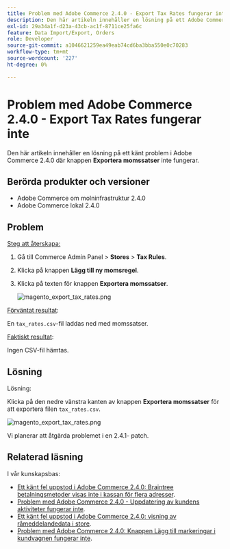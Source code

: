 ```yaml
---
title: Problem med Adobe Commerce 2.4.0 - Export Tax Rates fungerar inte
description: Den här artikeln innehåller en lösning på ett Adobe Commerce 2.4.0-problem där knappen **Export Tax Rates** inte fungerar.
exl-id: 29a34a1f-d23a-43cb-ac1f-8711ce25fa6c
feature: Data Import/Export, Orders
role: Developer
source-git-commit: a1046621259ea49eab74cd6ba3bba550e0c70283
workflow-type: tm+mt
source-wordcount: '227'
ht-degree: 0%

---
```


# Problem med Adobe Commerce 2.4.0 - Export Tax Rates fungerar inte

Den här artikeln innehåller en lösning på ett känt problem i Adobe Commerce 2.4.0 där knappen **Exportera momssatser** inte fungerar.

## Berörda produkter och versioner

* Adobe Commerce om molninfrastruktur 2.4.0
* Adobe Commerce lokal 2.4.0

## Problem

<u>Steg att återskapa:</u>

1. Gå till Commerce Admin Panel > **Stores** > **Tax Rules**.
1. Klicka på knappen **Lägg till ny momsregel**.
1. Klicka på texten för knappen **Exportera momssatser**.

   ![magento_export_tax_rates.png](assets/mceclip0.png)

<u>Förväntat resultat</u>:

En `tax_rates.csv`-fil laddas ned med momssatser.

<u>Faktiskt resultat</u>:

Ingen CSV-fil hämtas.

## Lösning

Lösning:

Klicka på den nedre vänstra kanten av knappen **Exportera momssatser** för att exportera filen `tax_rates.csv`.

![magento_export_tax_rates.png](assets/mceclip1.png)

Vi planerar att åtgärda problemet i en 2.4.1- patch.

## Relaterad läsning

I vår kunskapsbas:

* [Ett känt fel uppstod i Adobe Commerce 2.4.0: Braintree betalningsmetoder visas inte i kassan för flera adresser](/help/troubleshooting/payments/magento-2-4-0-braintree-not-in-multiple-addresses-checkout.md).
* [Problem med Adobe Commerce 2.4.0 - Uppdatering av kundens aktiviteter fungerar inte](/help/troubleshooting/miscellaneous/magento-2-4-0-refresh-on-customer-activities-does-not-work.md).
* [Ett känt fel uppstod i Adobe Commerce 2.4.0: visning av råmeddelandedata i store](/help/troubleshooting/storefront/magento-2-4-0-issue-storefront-raw-message-data-display.md).
* [Problem med Adobe Commerce 2.4.0: Knappen Lägg till markeringar i kundvagnen fungerar inte](/help/troubleshooting/miscellaneous/magento-2-4-0-add-selections-to-my-cart-does-not-work.md).
